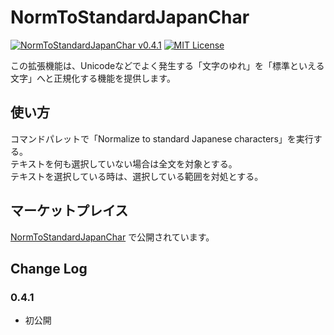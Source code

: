 # NormToStandardJapanChar

[![NormToStandardJapanChar v0.4.1](https://img.shields.io/badge/NormToStandardJapanChar-v0.4.1-6479ff.svg)](https://github.com/komiyamma/vscode_extension_norm_to_standard_japan_char/releases)
[![MIT License](https://img.shields.io/badge/license-MIT-blue.svg?style=flat)](LICENSE)

この拡張機能は、Unicodeなどでよく発生する「文字のゆれ」を「標準といえる文字」へと正規化する機能を提供します。

## 使い方

コマンドパレットで「Normalize to standard Japanese characters」を実行する。  
テキストを何も選択していない場合は全文を対象とする。  
テキストを選択している時は、選択している範囲を対処とする。  

## マーケットプレイス

[NormToStandardJapanChar](https://marketplace.visualstudio.com/items?itemName=komiyamma.normtostandardjapanchar) で公開されています。

## Change Log

### 0.4.1

- 初公開

